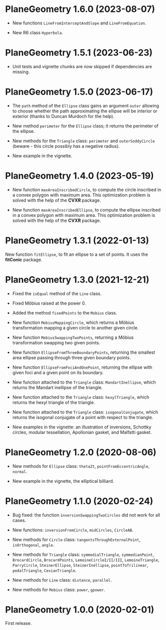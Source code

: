 # PlaneGeometry 1.6.0 (2023-08-07)

- New functions `LineFromInterceptAndSlope` and `LineFromEquation`.

- New R6 class `Hyperbola`.


# PlaneGeometry 1.5.1 (2023-06-23)

- Unit tests and vignette chunks are now skipped if dependencies are missing.


# PlaneGeometry 1.5.0 (2023-06-17)

- The `path` method of the `Ellipse` class gains an argument `outer` allowing 
to choose whether the path approximating the ellipse will be interior or 
exterior (thanks to Duncan Murdoch for the help).

- New method `perimeter` for the `Ellipse` class; it returns the perimeter 
of the ellipse.

- New methods for the `Triangle` class: `perimeter` and `outerSoddyCircle` 
(beware - this circle possibly has a negative radius).

- New example in the vignette.


# PlaneGeometry 1.4.0 (2023-05-19)

- New function `maxAreaInscribedCircle`, to compute the circle inscribed in a 
convex polygon with maximum area. This optimization problem is solved with 
the help of the **CVXR** package.

- New function `maxAreaInscribedEllipse`, to compute the ellipse inscribed in a 
convex polygon with maximum area. This optimization problem is solved with 
the help of the **CVXR** package.


# PlaneGeometry 1.3.1 (2022-01-13)

New function `fitEllipse`, to fit an ellipse to a set of points. It uses the 
**fitConic** package.


# PlaneGeometry 1.3.0 (2021-12-21)

* Fixed the `isEqual` method of the `Line` class.

* Fixed Möbius raised at the power 0.

* Added the method `fixedPoints` to the `Mobius` class.

* New function `MobiusMappingCircle`, which returns a Möbius transformation 
mapping a given circle to another given circle.

* New function `MobiusSwappingTwoPoints`, returning a Möbius transformation 
swapping two given points.

* New function `EllipseFromThreeBoundaryPoints`, returning the smallest area 
ellipse passing through three given boundary points.

* New function `EllipseFromFociAndOnePoint`, returning the ellipse with given 
foci and a given point on its boundary.

* New function attached to the `Triangle` class: `MandartInellipse`, which 
returns the Mandart inellipse of the triangle.

* New function attached to the `Triangle` class: `hexylTriangle`, which 
returns the hexyl triangle of the triangle.

* New function attached to the `Triangle` class: `isogonalConjugate`, which 
returns the isogonal conjugate of a point with respect to the triangle.

* New examples in the vignette: an illustration of inversions, Schottky circles, 
modular tessellation, Apollonian gasket, and Malfatti gasket.


# PlaneGeometry 1.2.0 (2020-08-06)

* New methods for `Ellipse` class: `theta2t`, `pointFromEccentricAngle`, 
`normal`.

* New example in the vignette, the elliptical billiard.


# PlaneGeometry 1.1.0 (2020-02-24)

* Bug fixed: the function `inversionSwappingTwoCircles` did not work for all cases.

* New functions: `inversionFromCircle`, `midCircles`, `CircleAB`.

* New methods for `Circle` class: `tangentsThroughExternalPoint`, 
`isOrthogonal`, `angle`.

* New methods for `Triangle` class: `symmedialTriangle`, `symmedianPoint`, 
`BrocardCircle`, `BrocardPoints`, `LemoineCircleI/II/III`, `LemoineTriangle`, 
`ParryCircle`, `SteinerEllipse`, `SteinerInellipse`, `pointToTrilinear`, 
`pedalTriangle`, `CevianTriangle`.

* New methods for `Line` class: `distance`, `parallel`.

* New methods for `Mobius` class: `power`, `gpower`.


# PlaneGeometry 1.0.0 (2020-02-01)

First release.
